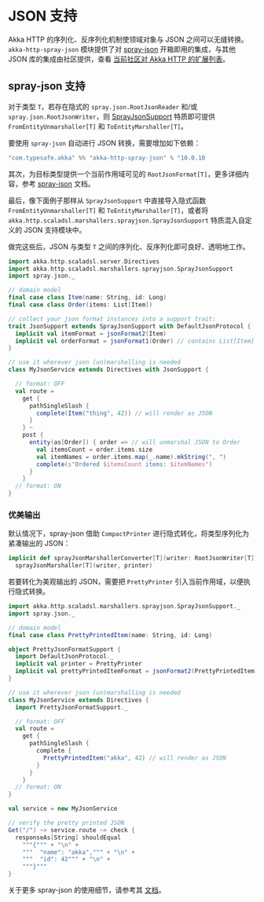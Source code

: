 # JSON 支持

Akka HTTP 的序列化、反序列化机制使领域对象与 JSON 之间可以无缝转换。`akka-http-spray-json` 模块提供了对 [spray-json](https://github.com/spray/spray-json) 开箱即用的集成，与其他 JSON 库的集成由社区提供，查看 [当前社区对 Akka HTTP 的扩展列表](http://akka.io/community/?_ga=2.180381987.540013561.1505315916-1054048226.1500780092#extensions-to-akka-http)。

## spray-json 支持

对于类型 `T`，若存在隐式的 `spray.json.RootJsonReader` 和/或 `spray.json.RootJsonWriter`，则 [SprayJsonSupport](http://doc.akka.io/api/akka-http/10.0.10/akka/http/scaladsl/marshallers/sprayjson/SprayJsonSupport.html) 特质即可提供 `FromEntityUnmarshaller[T]` 和 `ToEntityMarshaller[T]`。

要使用 `spray-json` 自动进行 JSON 转换，需要增加如下依赖：

```scala
"com.typesafe.akka" %% "akka-http-spray-json" % "10.0.10
```

其次，为目标类型提供一个当前作用域可见的 `RootJsonFormat[T]`，更多详细内容，参考 [spray-json](https://github.com/spray/spray-json) 文档。

最后，像下面例子那样从 `SprayJsonSupport` 中直接导入隐式函数 `FromEntityUnmarshaller[T]` 和 `ToEntityMarshaller[T]`，或者将 `akka.http.scaladsl.marshallers.sprayjson.SprayJsonSupport` 特质混入自定义的 JSON 支持模块中。

做完这些后，JSON 与类型 `T` 之间的序列化、反序列化即可良好、透明地工作。

```scala
import akka.http.scaladsl.server.Directives
import akka.http.scaladsl.marshallers.sprayjson.SprayJsonSupport
import spray.json._

// domain model
final case class Item(name: String, id: Long)
final case class Order(items: List[Item])

// collect your json format instances into a support trait:
trait JsonSupport extends SprayJsonSupport with DefaultJsonProtocol {
  implicit val itemFormat = jsonFormat2(Item)
  implicit val orderFormat = jsonFormat1(Order) // contains List[Item]
}

// use it wherever json (un)marshalling is needed
class MyJsonService extends Directives with JsonSupport {

  // format: OFF
  val route =
    get {
      pathSingleSlash {
        complete(Item("thing", 42)) // will render as JSON
      }
    } ~
    post {
      entity(as[Order]) { order => // will unmarshal JSON to Order
        val itemsCount = order.items.size
        val itemNames = order.items.map(_.name).mkString(", ")
        complete(s"Ordered $itemsCount items: $itemNames")
      }
    }
  // format: ON
}
```

### 优美输出

默认情况下，spray-json 借助 `CompactPrinter` 进行隐式转化，将类型序列化为紧凑输出的 JSON：

```scala
implicit def sprayJsonMarshallerConverter[T](writer: RootJsonWriter[T])(implicit printer: JsonPrinter = CompactPrinter): ToEntityMarshaller[T] =
  sprayJsonMarshaller[T](writer, printer)
```

若要转化为美观输出的 JSON，需要把 `PrettyPrinter` 引入当前作用域，以便执行隐式转换。

```scala
import akka.http.scaladsl.marshallers.sprayjson.SprayJsonSupport._
import spray.json._

// domain model
final case class PrettyPrintedItem(name: String, id: Long)

object PrettyJsonFormatSupport {
  import DefaultJsonProtocol._
  implicit val printer = PrettyPrinter
  implicit val prettyPrintedItemFormat = jsonFormat2(PrettyPrintedItem)
}

// use it wherever json (un)marshalling is needed
class MyJsonService extends Directives {
  import PrettyJsonFormatSupport._

  // format: OFF
  val route =
    get {
      pathSingleSlash {
        complete {
          PrettyPrintedItem("akka", 42) // will render as JSON
        }
      }
    }
  // format: ON
}

val service = new MyJsonService

// verify the pretty printed JSON
Get("/") ~> service.route ~> check {
  responseAs[String] shouldEqual
    """{""" + "\n" +
    """  "name": "akka",""" + "\n" +
    """  "id": 42""" + "\n" +
    """}"""
}
```

关于更多 spray-json 的使用细节，请参考其 [文档](https://github.com/spray/spray-json)。
